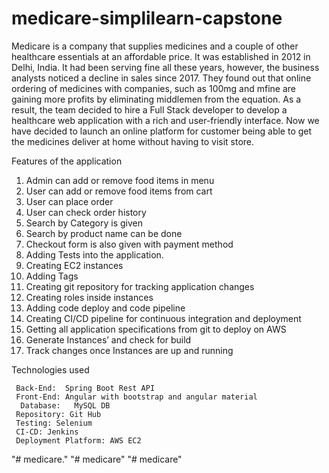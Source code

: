 # medicare-simplilearn-capstone

Medicare is a company that supplies medicines and a couple of other healthcare essentials at an affordable price. It was established in 2012 in Delhi, India. It had been serving fine all these years, however, the business analysts noticed a decline in sales since 2017. They found out that online ordering of medicines with companies, such as 100mg and mfine are gaining more profits by eliminating middlemen from the equation. As a result, the team decided to hire a Full Stack developer to develop a healthcare web application with a rich and user-friendly interface.
Now we have decided to launch an online platform for customer being able to get the medicines deliver at home without having to visit store.


Features of the application

1.	Admin can add or remove food items in menu
2.	User can add or remove food items from cart
3.	User can place order
4.	User can check order history
5.	Search by Category is given
6.	Search by product name can be done
7.	Checkout form is also given with payment method
8.	Adding Tests into the application.
9.	Creating EC2 instances
10.	Adding Tags
11.	Creating git repository for tracking application changes
12.	Creating roles inside instances
13.	Adding code deploy and code pipeline
14.	Creating CI/CD pipeline for continuous integration and deployment
15.	Getting all application specifications from git to deploy on AWS
16.	Generate Instances’ and check for build
17.	Track changes once Instances are up and running 




Technologies used


     Back-End:  Spring Boot Rest API
     Front-End: Angular with bootstrap and angular material
      Database:   MySQL DB
     Repository: Git Hub
     Testing: Selenium
     CI-CD: Jenkins
     Deployment Platform: AWS EC2
"# medicare." 
"# medicare" 
"# medicare" 
